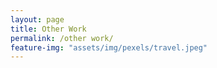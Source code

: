 ```yaml
---
layout: page
title: Other Work
permalink: /other work/
feature-img: "assets/img/pexels/travel.jpeg"
---
```

